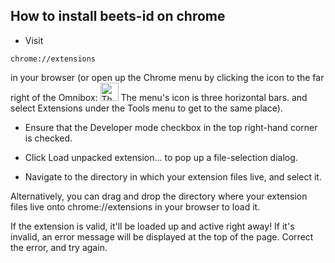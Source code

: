 ## How to install beets-id on chrome

* Visit

```
chrome://extensions
```

in your browser (or open up the Chrome menu by clicking the icon to the far right of the Omnibox:  <img src="/static/images/hotdogmenu.png" height="29" width="29" alt="The menu's icon is three horizontal bars." data-pin-nopin="true"> The menu's icon is three horizontal bars. and select Extensions under the Tools menu to get to the same place).

* Ensure that the Developer mode checkbox in the top right-hand corner is checked.

* Click Load unpacked extension… to pop up a file-selection dialog.

* Navigate to the directory in which your extension files live, and select it.

Alternatively, you can drag and drop the directory where your extension files live onto chrome://extensions in your browser to load it.

If the extension is valid, it'll be loaded up and active right away! If it's invalid, an error message will be displayed at the top of the page. Correct the error, and try again.

